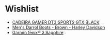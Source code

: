 # Wishlist

- [CADEIRA GAMER DT3 SPORTS GTX BLACK](https://www.terabyteshop.com.br/produto/7306/cadeira-gamer-dt3-sports-gtx-black)
- [Men's Darrol Boots - Brown - Harley Davidson](https://www.harley-davidson.com/store/darrol-boots---brown)
- [Garmin fēnix® 3 Sapphire](https://buy.garmin.com/en-US/US/p/516264)
